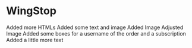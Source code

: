 # WingStop
Added more HTMLs
Added some text and image
Added Image
Adjusted Image
Added some boxes for a username of the order and a subscription 
Added a little more text